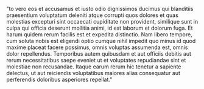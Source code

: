 "to vero eos et accusamus et iusto odio dignissimos ducimus qui blanditiis praesentium voluptatum deleniti atque corrupti quos
dolores et quas molestias excepturi sint occaecati cupiditate non provident, similique sunt in culpa qui officia deserunt
mollitia animi, id est laborum et dolorum fuga. Et harum quidem rerum facilis est et expedita distinctio. Nam libero tempore, cum soluta
nobis est eligendi optio cumque nihil impedit quo minus id quod maxime placeat facere possimus, omnis voluptas assumenda est,
omnis dolor repellendus. Temporibus autem quibusdam et aut officiis debitis aut rerum necessitatibus saepe eveniet ut et
voluptates repudiandae sint et molestiae non recusandae. Itaque earum rerum hic tenetur a sapiente delectus, ut aut
reiciendis voluptatibus maiores alias consequatur aut perferendis doloribus asperiores repellat."